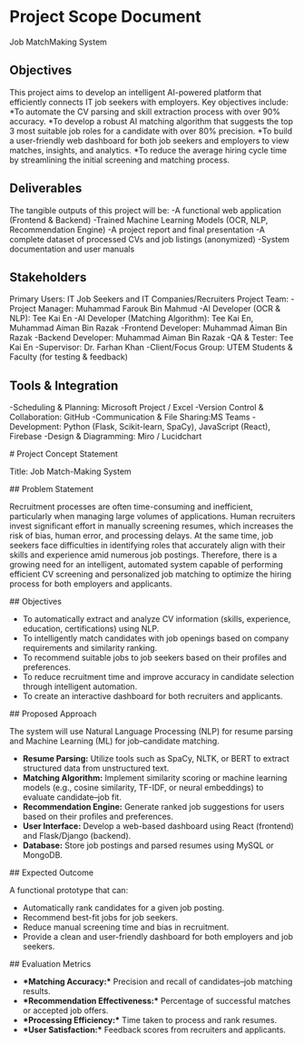 # Project Scope Document
Job MatchMaking System

## Objectives
This project aims to develop an intelligent AI-powered platform that efficiently connects IT job seekers with employers. Key objectives include:
*To automate the CV parsing and skill extraction process with over 90% accuracy.
*To develop a robust AI matching algorithm that suggests the top 3 most suitable job roles for a candidate with over 80% precision.
*To build a user-friendly web dashboard for both job seekers and employers to view matches, insights, and analytics.
*To reduce the average hiring cycle time by streamlining the initial screening and matching process.


## Deliverables
The tangible outputs of this project will be:
-A functional web application (Frontend & Backend)
-Trained Machine Learning Models (OCR, NLP, Recommendation Engine)
-A project report and final presentation
-A complete dataset of processed CVs and job listings (anonymized)
-System documentation and user manuals


## Stakeholders
Primary Users: IT Job Seekers and IT Companies/Recruiters
Project Team:
 -Project Manager: Muhammad Farouk Bin Mahmud
 -AI Developer (OCR & NLP): Tee Kai En
 -AI Developer (Matching Algorithm): Tee Kai En, Muhammad Aiman Bin Razak
 -Frontend Developer: Muhammad Aiman Bin Razak 
 -Backend Developer: Muhammad Aiman Bin Razak 
 -QA & Tester: Tee Kai En
 -Supervisor: Dr. Farhan Khan
 -Client/Focus Group: UTEM Students & Faculty (for testing & feedback)


## Tools & Integration

-Scheduling & Planning: Microsoft Project / Excel
-Version Control & Collaboration: GitHub
-Communication & File Sharing:MS Teams
-Development: Python (Flask, Scikit-learn, SpaCy), JavaScript (React), Firebase
-Design & Diagramming: Miro / Lucidchart

\# Project Concept Statement



Title: Job Match-Making System



\## Problem Statement



Recruitment processes are often time-consuming and inefficient, particularly when managing large volumes of applications. Human recruiters invest significant effort in manually screening resumes, which increases the risk of bias, human error, and processing delays. At the same time, job seekers face difficulties in identifying roles that accurately align with their skills and experience amid numerous job postings. Therefore, there is a growing need for an intelligent, automated system capable of performing efficient CV screening and personalized job matching to optimize the hiring process for both employers and applicants.



\## Objectives



* To automatically extract and analyze CV information (skills, experience, education, certifications) using NLP.  
* To intelligently match candidates with job openings based on company requirements and similarity ranking.  
* To recommend suitable jobs to job seekers based on their profiles and preferences.  
* To reduce recruitment time and improve accuracy in candidate selection through intelligent automation.  
* To create an interactive dashboard for both recruiters and applicants. 



\## Proposed Approach



The system will use Natural Language Processing (NLP) for resume parsing and Machine Learning (ML) for job–candidate matching.

* **Resume Parsing:** Utilize tools such as SpaCy, NLTK, or BERT to extract structured data from unstructured text.
* **Matching Algorithm:** Implement similarity scoring or machine learning models (e.g., cosine similarity, TF-IDF, or neural embeddings) to evaluate candidate–job fit.
* **Recommendation Engine:** Generate ranked job suggestions for users based on their profiles and preferences.
* **User Interface:** Develop a web-based dashboard using React (frontend) and Flask/Django (backend).
* **Database:** Store job postings and parsed resumes using MySQL or MongoDB.



\## Expected Outcome



A functional prototype that can:  

* Automatically rank candidates for a given job posting.  
* Recommend best-fit jobs for job seekers.  
* Reduce manual screening time and bias in recruitment.  
* Provide a clean and user-friendly dashboard for both employers and job seekers.  



\## Evaluation Metrics



* **\*Matching Accuracy:\*** Precision and recall of candidates–job matching results.
* **\*Recommendation Effectiveness:\*** Percentage of successful matches or accepted job offers.  
* **\*Processing Efficiency:\*** Time taken to process and rank resumes.  
* **\*User Satisfaction:\*** Feedback scores from recruiters and applicants.







